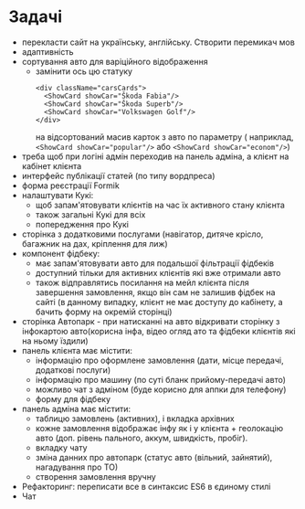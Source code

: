 # Задачі
* перекласти сайт на українську, англійську. Створити перемикач мов
* адаптивність
* сортування авто для варіційного відображення
    - замінити ось цю статуку 
        ```
        <div className="carsCards">
          <ShowCard showCar="Škoda Fabia"/> 
          <ShowCard showCar="Škoda Superb"/> 
          <ShowCard showCar="Volkswagen Golf"/>
        </div>
        ```
       на відсортований масив карток з авто по параметру ( наприклад, `<ShowCard showCar="popular"/>` або `<ShowCard showCar="econom"/>`)
* треба щоб при логіні адмін переходив на панель адміна, а клієнт на кабінет клієнта
* интерфейс публікації статей (по типу вордпреса)
* форма реєстрації Formik
* налаштувати Кукі:
    - щоб запам'ятовувати клієнтів на час їх активного стану клієнта
    - також загальні Кукі для всіх 
    - попередження про Кукі
* сторінка з додатковими послугами (навігатор, дитяче крісло, багажник на дах, кріплення для лиж)
* компонент фідбеку:
    - має запам'ятовувати авто для подальшої фільтрації фідбеків
    - доступний тільки для активних клієнтів які вже отримали авто
    - також відправлятись посилання на мейл клієнта після завершення замовлення, якщо він сам не залишив фідбек на сайті (в данному випадку, клієнт не має доступу до кабінету, а бачить форму на окремій сторінці)
* сторінка Автопарк - при натисканні на авто відкривати сторінку з інфокартою авто(корисна інфа, відео огляд ато та фідбеки клієнтів які на ньому їздили)
* панель клієнта має містити:
    - інформацію про оформлене замовлення (дати, місце передачі, додаткові послуги)
    - інформацію про машину (по суті бланк прийому-передачі авто)
    - можливо чат з адміном (буде корисно для аппки для телефону)
    - форму для фідбеку 
* панель адміна має містити:
    - таблицю замовлень (активних), і вкладка архівних
    - кожне замовлення відображає інфу як і у клієнта + геолокацію авто (доп. рівень пального, аккум, швидкість, пробіг).
    - вкладку чату 
    - зміна данних про автопарк (статус авто (вільний, зайнятий), нагадування про ТО)
    - створення замовлення вручну
* Рефакторинг: переписати все в синтаксис ES6 в єдиному стилі
* Чат